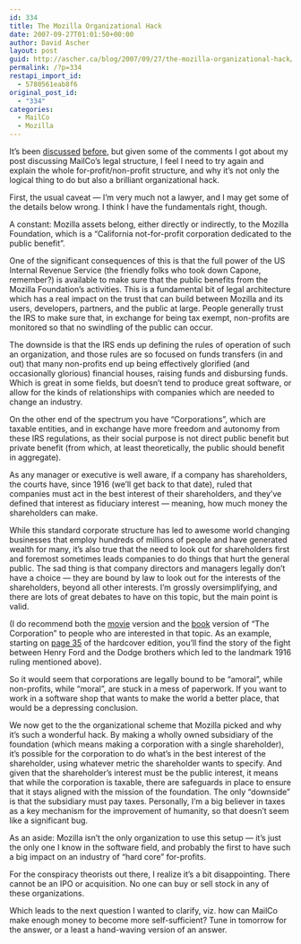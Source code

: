 ```yaml
---
id: 334
title: The Mozilla Organizational Hack
date: 2007-09-27T01:01:50+00:00
author: David Ascher
layout: post
guid: http://ascher.ca/blog/2007/09/27/the-mozilla-organizational-hack/
permalink: /?p=334
restapi_import_id:
  - 5780561eab8f6
original_post_id:
  - "334"
categories:
  - MailCo
  - Mozilla
---
```

It&#8217;s been [discussed](http://www.mozilla.org/reorganization/) [before](http://weblogs.mozillazine.org/mitchell/archives/2005/08/organizing_the_1.html), but given some of the comments I got about my post discussing MailCo&#8217;s legal structure, I feel I need to try again and explain the whole for-profit/non-profit structure, and why it&#8217;s not only the logical thing to do but also a brilliant organizational hack.

First, the usual caveat &#8212; I&#8217;m very much not a lawyer, and I may get some of the details below wrong. I think I have the fundamentals right, though.

A constant: Mozilla assets belong, either directly or indirectly, to the Mozilla Foundation, which is a &#8220;California not-for-profit corporation dedicated to the public benefit&#8221;.

One of the significant consequences of this is that the full power of the US Internal Revenue Service (the friendly folks who took down Capone, remember?) is available to make sure that the public benefits from the Mozilla Foundation&#8217;s activities. This is a fundamental bit of legal architecture which has a real impact on the trust that can build between Mozilla and its users, developers, partners, and the public at large. People generally trust the IRS to make sure that, in exchange for being tax exempt, non-profits are monitored so that no swindling of the public can occur.

The downside is that the IRS ends up defining the rules of operation of such an organization, and those rules are so focused on funds transfers (in and out) that many non-profits end up being effectively glorified (and occasionally glorious) financial houses, raising funds and disbursing funds. Which is great in some fields, but doesn&#8217;t tend to produce great software, or allow for the kinds of relationships with companies which are needed to change an industry.

On the other end of the spectrum you have &#8220;Corporations&#8221;, which are taxable entities, and in exchange have more freedom and autonomy from these IRS regulations, as their social purpose is not direct public benefit but private benefit (from which, at least theoretically, the public should benefit in aggregate).

As any manager or executive is well aware, if a company has shareholders, the courts have, since 1916 (we&#8217;ll get back to that date), ruled that companies must act in the best interest of their shareholders, and they&#8217;ve defined that interest as fiduciary interest &#8212; meaning, how much money the shareholders can make.

While this standard corporate structure has led to awesome world changing businesses that employ hundreds of millions of people and have generated wealth for many, it&#8217;s also true that the need to look out for shareholders first and foremost sometimes leads companies to do things that hurt the general public. The sad thing is that company directors and managers legally don&#8217;t have a choice &#8212; they are bound by law to look out for the interests of the shareholders, beyond all other interests. I&#8217;m grossly oversimplifying, and there are lots of great debates to have on this topic, but the main point is valid.

(I do recommend both the [movie](http://www.amazon.com/gp/redirect.html?ie=UTF8&location=http%3A%2F%2Fwww.amazon.com%2FCorporation-Mikela-J-Mikael%2Fdp%2FB0007DBJM8%3Fie%3DUTF8%26s%3Ddvd%26qid%3D1190876401%26sr%3D8-1&tag=davidaschersb-20&linkCode=ur2&camp=1789&creative=9325) version and the [book](http://www.amazon.com/gp/redirect.html?ie=UTF8&location=http%3A%2F%2Fwww.amazon.com%2FCorporation-Pathological-Pursuit-Profit-Power%2Fdp%2F0743247442&tag=davidaschersb-20&linkCode=ur2&camp=1789&creative=9325) version of &#8220;The Corporation&#8221; to people who are interested in that topic. As an example, starting on [page 35](http://www.amazon.com/gp/reader/0743247469/ref=sib_dp_pt/104-8894059-9076747#) of the hardcover edition, you&#8217;ll find the story of the fight between Henry Ford and the Dodge brothers which led to the landmark 1916 ruling mentioned above).

So it would seem that corporations are legally bound to be &#8220;amoral&#8221;, while non-profits, while &#8220;moral&#8221;, are stuck in a mess of paperwork. If you want to work in a software shop that wants to make the world a better place, that would be a depressing conclusion.

We now get to the the organizational scheme that Mozilla picked and why it&#8217;s such a wonderful hack. By making a wholly owned subsidiary of the foundation (which means making a corporation with a single shareholder), it&#8217;s possible for the corporation to do what&#8217;s in the best interest of the shareholder, using whatever metric the shareholder wants to specify. And given that the shareholder&#8217;s interest must be the public interest, it means that while the corporation is taxable, there are safeguards in place to ensure that it stays aligned with the mission of the foundation. The only &#8220;downside&#8221; is that the subsidiary must pay taxes. Personally, I&#8217;m a big believer in taxes as a key mechanism for the improvement of humanity, so that doesn&#8217;t seem like a significant bug.

As an aside: Mozilla isn&#8217;t the only organization to use this setup &#8212; it&#8217;s just the only one I know in the software field, and probably the first to have such a big impact on an industry of &#8220;hard core&#8221; for-profits.

For the conspiracy theorists out there, I realize it&#8217;s a bit disappointing. There cannot be an IPO or acquisition. No one can buy or sell stock in any of these organizations.

Which leads to the next question I wanted to clarify, viz. how can MailCo make enough money to become more self-sufficient? Tune in tomorrow for the answer, or a least a hand-waving version of an answer.
